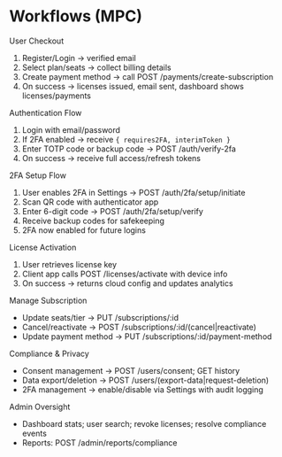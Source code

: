 # Workflows (MPC)

User Checkout
1) Register/Login → verified email
2) Select plan/seats → collect billing details
3) Create payment method → call POST /payments/create-subscription
4) On success → licenses issued, email sent, dashboard shows licenses/payments

Authentication Flow
1) Login with email/password
2) If 2FA enabled → receive `{ requires2FA, interimToken }`
3) Enter TOTP code or backup code → POST /auth/verify-2fa
4) On success → receive full access/refresh tokens

2FA Setup Flow
1) User enables 2FA in Settings → POST /auth/2fa/setup/initiate
2) Scan QR code with authenticator app
3) Enter 6-digit code → POST /auth/2fa/setup/verify
4) Receive backup codes for safekeeping
5) 2FA now enabled for future logins

License Activation
1) User retrieves license key
2) Client app calls POST /licenses/activate with device info
3) On success → returns cloud config and updates analytics

Manage Subscription
- Update seats/tier → PUT /subscriptions/:id
- Cancel/reactivate → POST /subscriptions/:id/(cancel|reactivate)
- Update payment method → PUT /subscriptions/:id/payment-method

Compliance & Privacy
- Consent management → POST /users/consent; GET history
- Data export/deletion → POST /users/(export-data|request-deletion)
- 2FA management → enable/disable via Settings with audit logging

Admin Oversight
- Dashboard stats; user search; revoke licenses; resolve compliance events
- Reports: POST /admin/reports/compliance
